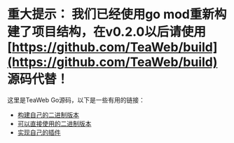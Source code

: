 # 重大提示： 我们已经使用go mod重新构建了项目结构，在v0.2.0以后请使用 [https://github.com/TeaWeb/build](https://github.com/TeaWeb/build) 源码代替！

这里是TeaWeb Go源码，以下是一些有用的链接：
* [构建自己的二进制版本](http://teaos.cn/doc/main/Build.md)
* [可以直接使用的二进制版本](http://teaos.cn/download)
* [实现自己的插件](http://teaos.cn/doc/plugins/Write.md)
